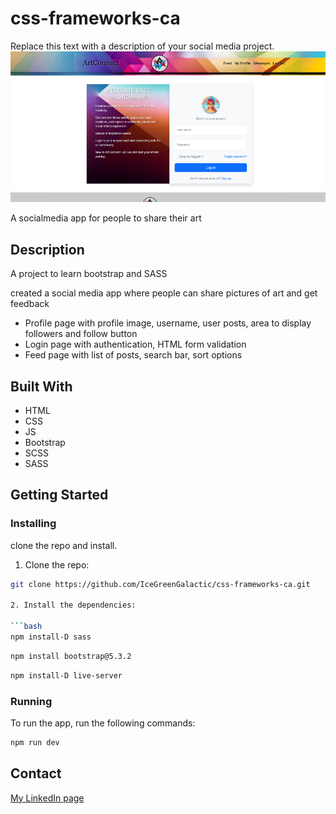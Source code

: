 # css-frameworks-ca
Replace this text with a description of your social media project.
![image](./image/Screenshot-ArtConnect.png)

A socialmedia app for people to share their art

## Description

A project to learn bootstrap and SASS

created a social media app where people can share pictures of art and get feedback

- Profile page with profile image, username, user posts, area to display followers and follow button
- Login page with authentication, HTML form validation
- Feed page with list of posts, search bar, sort options


## Built With

- HTML
- CSS
- JS
- Bootstrap
- SCSS
- SASS

## Getting Started

### Installing

clone the repo and install.

1. Clone the repo:

```bash
git clone https://github.com/IceGreenGalactic/css-frameworks-ca.git

2. Install the dependencies:

```bash
npm install-D sass
```
```bash
npm install bootstrap@5.3.2
```
```bash
npm install-D live-server
```
### Running

To run the app, run the following commands:

```bash
npm run dev
```

## Contact

[My LinkedIn page](https://www.linkedin.com/in/kristine-tyrholm-7902172a4)

